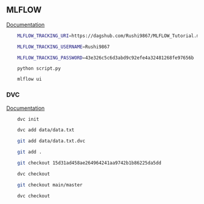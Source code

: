 ## MLFLOW

[Documentation](https://mlflow.org/docs/latest/python_api/mlflow.html)


```bash
    MLFLOW_TRACKING_URI=https://dagshub.com/Rushi9867/MLFLOW_Tutorial.mlflow
```
```bash
    MLFLOW_TRACKING_USERNAME=Rushi9867
```
```bash
    MLFLOW_TRACKING_PASSWORD=43e326c5c6d3abd9c92efe4a32481268fe97656b
```
```
    python script.py
```

```bash 
    mlflow ui
```

### DVC

[Documentation](https://dvc.org/doc)

```bash
    dvc init
```

```bash
    dvc add data/data.txt
```

```bash
    git add data/data.txt.dvc
```

```bash
    git add .
```
```bash
    git checkout 15d31ad458ae264964241aa9742b1b86225da5dd
```

```bash
    dvc checkout
```

```bash 
    git checkout main/master
```

```bash
    dvc checkout
```